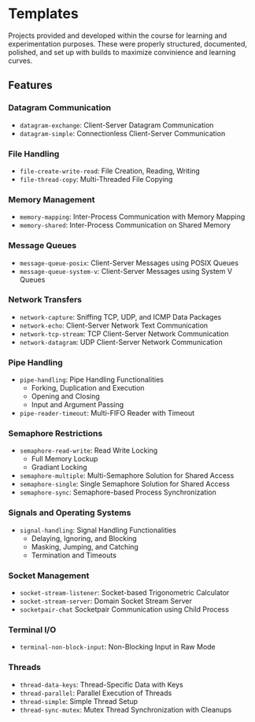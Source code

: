 # Templates

Projects provided and developed within the course for learning and experimentation purposes. These were properly structured, documented, polished, and set up with builds to maximize convinience and learning curves.

## Features

### Datagram Communication

- `datagram-exchange`: Client-Server Datagram Communication
- `datagram-simple`: Connectionless Client-Server Communication

### File Handling

- `file-create-write-read`: File Creation, Reading, Writing
- `file-thread-copy`: Multi-Threaded File Copying

### Memory Management

- `memory-mapping`: Inter-Process Communication with Memory Mapping
- `memory-shared`: Inter-Process Communication on Shared Memory

### Message Queues

- `message-queue-posix`: Client-Server Messages using POSIX Queues
- `message-queue-system-v`: Client-Server Messages using System V Queues

### Network Transfers

- `network-capture`: Sniffing TCP, UDP, and ICMP Data Packages
- `network-echo`: Client-Server Network Text Communication
- `network-tcp-stream`: TCP Client-Server Network Communication
- `network-datagram`: UDP Client-Server Network Communication

### Pipe Handling

- `pipe-handling`: Pipe Handling Functionalities
  - Forking, Duplication and Execution
  - Opening and Closing
  - Input and Argument Passing
- `pipe-reader-timeout`: Multi-FIFO Reader with Timeout

### Semaphore Restrictions

- `semaphore-read-write`: Read Write Locking
  - Full Memory Lockup
  - Gradiant Locking
- `semaphore-multiple`: Multi-Semaphore Solution for Shared Access
- `semaphore-single`: Single Semaphore Solution for Shared Access
- `semaphore-sync`: Semaphore-based Process Synchronization

### Signals and Operating Systems

- `signal-handling`: Signal Handling Functionalities
  - Delaying, Ignoring, and Blocking
  - Masking, Jumping, and Catching
  - Termination and Timeouts

### Socket Management

- `socket-stream-listener`: Socket-based Trigonometric Calculator
- `socket-stream-server`: Domain Socket Stream Server
- `socketpair-chat` Socketpair Communication using Child Process

### Terminal I/O

- `terminal-non-block-input`: Non-Blocking Input in Raw Mode

### Threads

- `thread-data-keys`: Thread-Specific Data with Keys
- `thread-parallel`: Parallel Execution of Threads
- `thread-simple`: Simple Thread Setup
- `thread-sync-mutex`: Mutex Thread Synchronization with Cleanups
